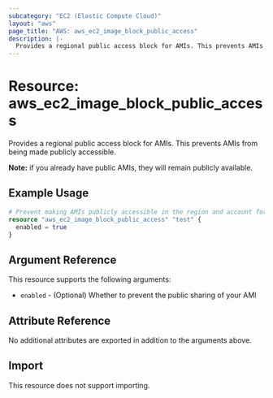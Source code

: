 ```yaml
---
subcategory: "EC2 (Elastic Compute Cloud)"
layout: "aws"
page_title: "AWS: aws_ec2_image_block_public_access"
description: |-
  Provides a regional public access block for AMIs. This prevents AMIs from being made publicly accessible.
---
```


# Resource: aws_ec2_image_block_public_access

Provides a regional public access block for AMIs. This prevents AMIs from being made publicly accessible.

**Note:** if you already have public AMIs, they will remain publicly available.

## Example Usage

```terraform
# Prevent making AMIs publicly accessible in the region and account for which the provider is configured
resource "aws_ec2_image_block_public_access" "test" {
  enabled = true
}
```

## Argument Reference

This resource supports the following arguments:

* `enabled` - (Optional) Whether to prevent the public sharing of your AMI

## Attribute Reference

No additional attributes are exported in addition to the arguments above.

## Import

This resource does not support importing.
